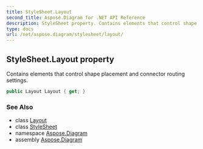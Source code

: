 ```yaml
---
title: StyleSheet.Layout
second_title: Aspose.Diagram for .NET API Reference
description: StyleSheet property. Contains elements that control shape placement and connector routing settings
type: docs
url: /net/aspose.diagram/stylesheet/layout/
---
```

## StyleSheet.Layout property

Contains elements that control shape placement and connector routing settings.

```csharp
public Layout Layout { get; }
```

### See Also

* class [Layout](../../layout/)
* class [StyleSheet](../)
* namespace [Aspose.Diagram](../../stylesheet/)
* assembly [Aspose.Diagram](../../../)


